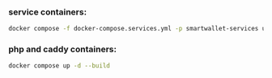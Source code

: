 ### service containers:
```bash
docker compose -f docker-compose.services.yml -p smartwallet-services up -d
```

### php and caddy containers:
```bash
docker compose up -d --build
```
